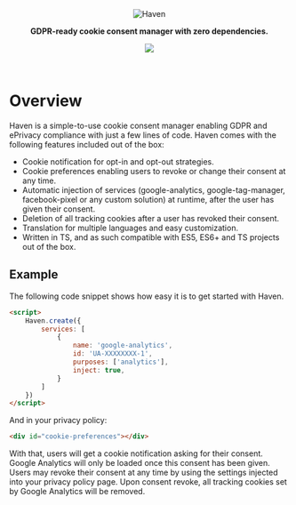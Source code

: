 <div align="center"><img src="https://i.postimg.cc/9Mfsfmf0/haven.png" alt="Haven"></div>
<p align="center"><strong>GDPR-ready cookie consent manager with zero dependencies.</strong></p>
<p align="center">
  <a href="https://codeclimate.com/github/chiiya/haven/maintainability"><img src="https://api.codeclimate.com/v1/badges/b3dfae642bc14fec2160/maintainability" /></a>
</p>
<br>

# Overview
Haven is a simple-to-use cookie consent manager enabling GDPR and ePrivacy compliance with just a few lines of code. Haven comes with the following features included out of the box:
- Cookie notification for opt-in and opt-out strategies.
- Cookie preferences enabling users to revoke or change their consent at any time.
- Automatic injection of services (google-analytics, google-tag-manager, facebook-pixel or any custom solution) at 
runtime, after the user has given their consent.
- Deletion of all tracking cookies after a user has revoked their consent.
- Translation for multiple languages and easy customization.
- Written in TS, and as such compatible with ES5, ES6+ and TS projects out of the box.

## Example
The following code snippet shows how easy it is to get started with Haven.

```html
<script>
    Haven.create({
        services: [
            {
                name: 'google-analytics',
                id: 'UA-XXXXXXXX-1',
                purposes: ['analytics'],
                inject: true,
            }
        ]
    })
</script>
```

And in your privacy policy:

```html
<div id="cookie-preferences"></div>
```

With that, users will get a cookie notification asking for their consent. Google Analytics will only be loaded once this consent has been given. Users may revoke their consent at any time by using the settings injected into your privacy policy page. Upon consent revoke, all tracking cookies set by Google Analytics will be removed.

 
